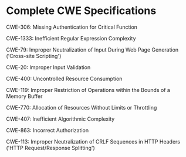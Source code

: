 

# Complete CWE Specifications

CWE-306: Missing Authentication for Critical Function

CWE-1333: Inefficient Regular Expression Complexity

CWE-79: Improper Neutralization of Input During Web Page Generation ('Cross-site Scripting')

CWE-20: Improper Input Validation

CWE-400: Uncontrolled Resource Consumption

CWE-119: Improper Restriction of Operations within the Bounds of a Memory Buffer

CWE-770: Allocation of Resources Without Limits or Throttling

CWE-407: Inefficient Algorithmic Complexity

CWE-863: Incorrect Authorization

CWE-113: Improper Neutralization of CRLF Sequences in HTTP Headers ('HTTP Request/Response Splitting')